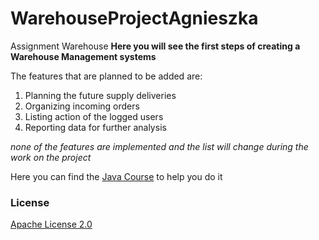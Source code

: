 # WarehouseProjectAgnieszka
Assignment Warehouse
**Here you will see the first steps of creating a Warehouse Management systems**

The features that are planned to be added are:


1. Planning the future supply deliveries
2. Organizing incoming orders
3. Listing action of the logged users
4. Reporting data for further analysis

*none of the features are implemented and the list will change during the work on the project*

Here you can find the [Java Course](https://www.codecademy.com/learn/learn-java) to help you do it

### License

[Apache License 2.0](https://github.com/agakrowinska/WarehouseProjectAgnieszka/blob/264b1eedf3fa9d09c465befa5a6550fc80eaf39e/LICENSE.txt)



